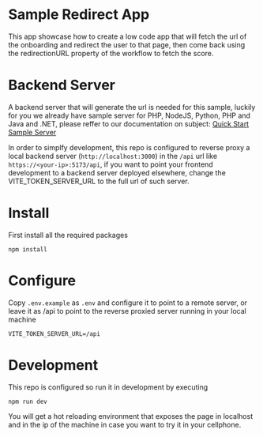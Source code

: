 # Sample Redirect App
This app showcase how to create a low code app that will fetch the
url of the onboarding and redirect the user to that page, then come
back using the redirectionURL property of the workflow to fetch
the score.

# Backend Server
A backend server that will generate the url is needed for this sample,
luckily for you we already have sample server for PHP, NodeJS, Python,
PHP and Java and .NET, please reffer to our documentation on subject:
[Quick Start Sample Server](https://developer.incode.com/docs/quick-start-servers)

In order to simplfy development, this repo is configured to reverse
proxy a local backend server (`http://localhost:3000`) in the `/api`
url like `https://<your-ip>:5173/api`, if you want to point your
frontend development to a backend server deployed elsewhere, change
the VITE_TOKEN_SERVER_URL to the full url of such server.

# Install
First install all the required packages
```
npm install
```

# Configure
Copy `.env.example` as `.env` and configure it to point to a remote
server, or leave it as /api to point to the reverse proxied server
running in your local machine

```
VITE_TOKEN_SERVER_URL=/api
```

# Development
This repo is configured so run it in development by executing
```
npm run dev
```

You will get a hot reloading environment that exposes the page in
localhost and in the ip of the machine in case you want to try it
in your cellphone.